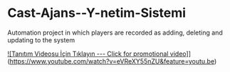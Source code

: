 # Cast-Ajans--Y-netim-Sistemi
Automation project in which players are recorded as adding, deleting and updating to the system

[![Tanıtım Videosu İçin Tıklayın --- Click for promotional video]](https://img.youtube.com/vi/YOUTUBE_VIDEO_ID_HERE/0.jpg)](https://www.youtube.com/watch?v=eVReXY55nZU&feature=youtu.be)

